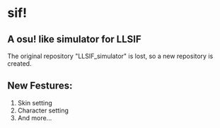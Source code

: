 # sif!
A osu! like simulator for LLSIF
-
The original repository "LLSIF_simulator" is lost, so a new repository is created.

New Festures:
-
1. Skin setting
2. Character setting
3. And more...

